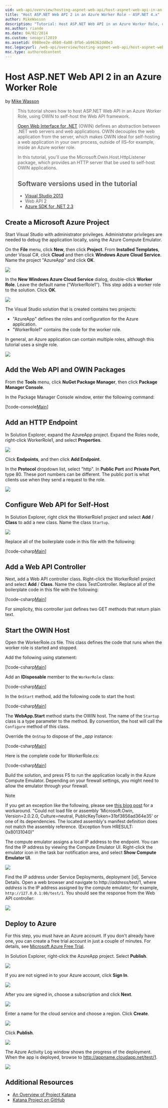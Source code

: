```yaml
---
uid: web-api/overview/hosting-aspnet-web-api/host-aspnet-web-api-in-an-azure-worker-role
title: "Host ASP.NET Web API 2 in an Azure Worker Role - ASP.NET 4.x"
author: MikeWasson
description: "Tutorial: Host ASP.NET Web API in an Azure Worker Role, using OWIN to self-host the Web API framework."
ms.author: riande
ms.date: 04/02/2014
ms.custom: seoapril2019
ms.assetid: 6980ee2e-d6b0-4a08-8fb6-ab96362dd0e3
msc.legacyurl: /web-api/overview/hosting-aspnet-web-api/host-aspnet-web-api-in-an-azure-worker-role
msc.type: authoredcontent
---
```

# Host ASP.NET Web API 2 in an Azure Worker Role

by [Mike Wasson](https://github.com/MikeWasson)

> This tutorial shows how to host ASP.NET Web API in an Azure Worker Role, using OWIN to self-host the Web API framework.
>
> [Open Web Interface for .NET](http://owin.org/) (OWIN) defines an abstraction between .NET web servers and web applications. OWIN decouples the web application from the server, which makes OWIN ideal for self-hosting a web application in your own process, outside of IIS–for example, inside an Azure worker role.
>
> In this tutorial, you'll use the Microsoft.Owin.Host.HttpListener package, which provides an HTTP server that be used to self-host OWIN applications.
>
> ## Software versions used in the tutorial
>
>
> - [Visual Studio 2013](https://my.visualstudio.com/Downloads?q=visual%20studio%202013)
> - Web API 2
> - [Azure SDK for .NET 2.3](https://azure.microsoft.com/downloads/)

## Create a Microsoft Azure Project

Start Visual Studio with administrator privileges. Administrator privileges are needed to debug the application locally, using the Azure Compute Emulator.

On the **File** menu, click **New**, then click **Project**. From **Installed Templates**, under Visual C#, click **Cloud** and then click **Windows Azure Cloud Service**. Name the project "AzureApp" and click **OK**.

[![](host-aspnet-web-api-in-an-azure-worker-role/_static/image2.png)](host-aspnet-web-api-in-an-azure-worker-role/_static/image1.png)

In the **New Windows Azure Cloud Service** dialog, double-click **Worker Role**. Leave the default name ("WorkerRole1"). This step adds a worker role to the solution. Click **OK**.

[![](host-aspnet-web-api-in-an-azure-worker-role/_static/image4.png)](host-aspnet-web-api-in-an-azure-worker-role/_static/image3.png)

The Visual Studio solution that is created contains two projects:

- &quot;AzureApp&quot; defines the roles and configuration for the Azure application.
- &quot;WorkerRole1&quot; contains the code for the worker role.

In general, an Azure application can contain multiple roles, although this tutorial uses a single role.

![](host-aspnet-web-api-in-an-azure-worker-role/_static/image5.png)

## Add the Web API and OWIN Packages

From the **Tools** menu, click **NuGet Package Manager**, then click **Package Manager Console**.

In the Package Manager Console window, enter the following command:

[!code-console[Main](host-aspnet-web-api-in-an-azure-worker-role/samples/sample1.cmd)]

## Add an HTTP Endpoint

In Solution Explorer, expand the AzureApp project. Expand the Roles node, right-click WorkerRole1, and select **Properties**.

![](host-aspnet-web-api-in-an-azure-worker-role/_static/image6.png)

Click **Endpoints**, and then click **Add Endpoint**.

In the **Protocol** dropdown list, select "http". In **Public Port** and **Private Port**, type 80. These port numbers can be different. The public port is what clients use when they send a request to the role.

[![](host-aspnet-web-api-in-an-azure-worker-role/_static/image8.png)](host-aspnet-web-api-in-an-azure-worker-role/_static/image7.png)

## Configure Web API for Self-Host

In Solution Explorer, right click the WorkerRole1 project and select **Add** / **Class** to add a new class. Name the class `Startup`.

![](host-aspnet-web-api-in-an-azure-worker-role/_static/image9.png)

Replace all of the boilerplate code in this file with the following:

[!code-csharp[Main](host-aspnet-web-api-in-an-azure-worker-role/samples/sample2.cs)]

## Add a Web API Controller

Next, add a Web API controller class. Right-click the WorkerRole1 project and select **Add** / **Class**. Name the class TestController. Replace all of the boilerplate code in this file with the following:

[!code-csharp[Main](host-aspnet-web-api-in-an-azure-worker-role/samples/sample3.cs)]

For simplicity, this controller just defines two GET methods that return plain text.

## Start the OWIN Host

Open the WorkerRole.cs file. This class defines the code that runs when the worker role is started and stopped.

Add the following using statement:

[!code-csharp[Main](host-aspnet-web-api-in-an-azure-worker-role/samples/sample4.cs)]

Add an **IDisposable** member to the `WorkerRole` class:

[!code-csharp[Main](host-aspnet-web-api-in-an-azure-worker-role/samples/sample5.cs)]

In the `OnStart` method, add the following code to start the host:

[!code-csharp[Main](host-aspnet-web-api-in-an-azure-worker-role/samples/sample6.cs?highlight=5)]

The **WebApp.Start** method starts the OWIN host. The name of the `Startup` class is a type parameter to the method. By convention, the host will call the `Configure` method of this class.

Override the `OnStop` to dispose of the *\_app* instance:

[!code-csharp[Main](host-aspnet-web-api-in-an-azure-worker-role/samples/sample7.cs)]

Here is the complete code for WorkerRole.cs:

[!code-csharp[Main](host-aspnet-web-api-in-an-azure-worker-role/samples/sample8.cs)]

Build the solution, and press F5 to run the application locally in the Azure Compute Emulator. Depending on your firewall settings, you might need to allow the emulator through your firewall.

> [!NOTE]
> If you get an exception like the following, please see [this blog post](https://blogs.msdn.com/b/praburaj/archive/2013/11/20/fileloadexception-on-microsoft-owin-when-running-on-worker-role.aspx) for a workaround. "Could not load file or assembly 'Microsoft.Owin, Version=2.0.2.0, Culture=neutral, PublicKeyToken=31bf3856ad364e35' or one of its dependencies. The located assembly's manifest definition does not match the assembly reference. (Exception from HRESULT: 0x80131040)"

The compute emulator assigns a local IP address to the endpoint. You can find the IP address by viewing the Compute Emulator UI. Right-click the emulator icon in the task bar notification area, and select **Show Compute Emulator UI**.

[![](host-aspnet-web-api-in-an-azure-worker-role/_static/image11.png)](host-aspnet-web-api-in-an-azure-worker-role/_static/image10.png)

Find the IP address under Service Deployments, deployment [id], Service Details. Open a web browser and navigate to http://<em>address</em>/test/1, where <em>address</em> is the IP address assigned by the compute emulator; for example, `http://127.0.0.1:80/test/1`. You should see the response from the Web API controller:

![](host-aspnet-web-api-in-an-azure-worker-role/_static/image12.png)

## Deploy to Azure

For this step, you must have an Azure account. If you don't already have one, you can create a free trial account in just a couple of minutes. For details, see [Microsoft Azure Free Trial](https://azure.microsoft.com/pricing/free-trial/?WT.mc_id=A261C142F).

In Solution Explorer, right-click the AzureApp project. Select **Publish**.

![](host-aspnet-web-api-in-an-azure-worker-role/_static/image13.png)

If you are not signed in to your Azure account, click **Sign In**.

[![](host-aspnet-web-api-in-an-azure-worker-role/_static/image15.png)](host-aspnet-web-api-in-an-azure-worker-role/_static/image14.png)

After you are signed in, choose a subscription and click **Next**.

[![](host-aspnet-web-api-in-an-azure-worker-role/_static/image17.png)](host-aspnet-web-api-in-an-azure-worker-role/_static/image16.png)

Enter a name for the cloud service and choose a region. Click **Create**.

![](host-aspnet-web-api-in-an-azure-worker-role/_static/image18.png)

Click **Publish**.

[![](host-aspnet-web-api-in-an-azure-worker-role/_static/image20.png)](host-aspnet-web-api-in-an-azure-worker-role/_static/image19.png)

The Azure Activity Log window shows the progress of the deployment. When the app is deployed, browse to http://appname.cloudapp.net/test/1.

![](host-aspnet-web-api-in-an-azure-worker-role/_static/image21.png)

## Additional Resources

- [An Overview of Project Katana](../../../aspnet/overview/owin-and-katana/an-overview-of-project-katana.md)
- [Katana Project on GitHub](https://github.com/aspnet/AspNetKatana)

